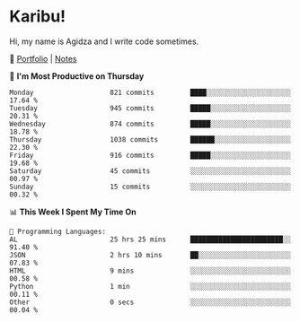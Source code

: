 # Karibu!
Hi, my name is Agidza and I write code sometimes.

🫧 [Portfolio](https://lynnagidza.github.io/) | [Notes](https://medium.com/me/stories/public)

<!--START_SECTION:waka-->
📅 **I'm Most Productive on Thursday** 

```text
Monday                   821 commits         ████░░░░░░░░░░░░░░░░░░░░░   17.64 % 
Tuesday                  945 commits         █████░░░░░░░░░░░░░░░░░░░░   20.31 % 
Wednesday                874 commits         █████░░░░░░░░░░░░░░░░░░░░   18.78 % 
Thursday                 1038 commits        ██████░░░░░░░░░░░░░░░░░░░   22.30 % 
Friday                   916 commits         █████░░░░░░░░░░░░░░░░░░░░   19.68 % 
Saturday                 45 commits          ░░░░░░░░░░░░░░░░░░░░░░░░░   00.97 % 
Sunday                   15 commits          ░░░░░░░░░░░░░░░░░░░░░░░░░   00.32 % 
```


📊 **This Week I Spent My Time On** 

```text
💬 Programming Languages: 
AL                       25 hrs 25 mins      ███████████████████████░░   91.40 % 
JSON                     2 hrs 10 mins       ██░░░░░░░░░░░░░░░░░░░░░░░   07.83 % 
HTML                     9 mins              ░░░░░░░░░░░░░░░░░░░░░░░░░   00.58 % 
Python                   1 min               ░░░░░░░░░░░░░░░░░░░░░░░░░   00.11 % 
Other                    0 secs              ░░░░░░░░░░░░░░░░░░░░░░░░░   00.04 % 
```


<!--END_SECTION:waka-->
<!--#### 💟 **Digital Swag**
[![@agidza's Holopin board](https://holopin.me/agidza)](https://holopin.io/@agidza)
